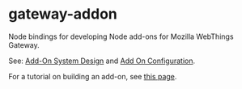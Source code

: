 # gateway-addon

Node bindings for developing Node add-ons for Mozilla WebThings Gateway.

See: [Add-On System Design](https://github.com/mozilla-iot/wiki/wiki/Add-On-System-Design) and [Add On Configuration](https://github.com/mozilla-iot/wiki/wiki/Add-On-Configuration).

For a tutorial on building an add-on, see [this page](https://hacks.mozilla.org/2018/02/creating-an-add-on-for-the-project-things-gateway/).
